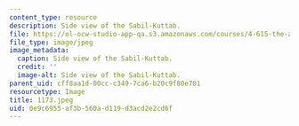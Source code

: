 ```yaml
---
content_type: resource
description: Side view of the Sabil-Kuttab.
file: https://ol-ocw-studio-app-qa.s3.amazonaws.com/courses/4-615-the-architecture-of-cairo-spring-2002/0e9c6955af3b560ad119d3acd2e2cd6f_1173.jpeg
file_type: image/jpeg
image_metadata:
  caption: Side view of the Sabil-Kuttab.
  credit: ''
  image-alt: Side view of the Sabil-Kuttab.
parent_uid: cff8aa1d-00cc-c349-7ca6-b20c9f80e701
resourcetype: Image
title: 1173.jpeg
uid: 0e9c6955-af3b-560a-d119-d3acd2e2cd6f
---
```

